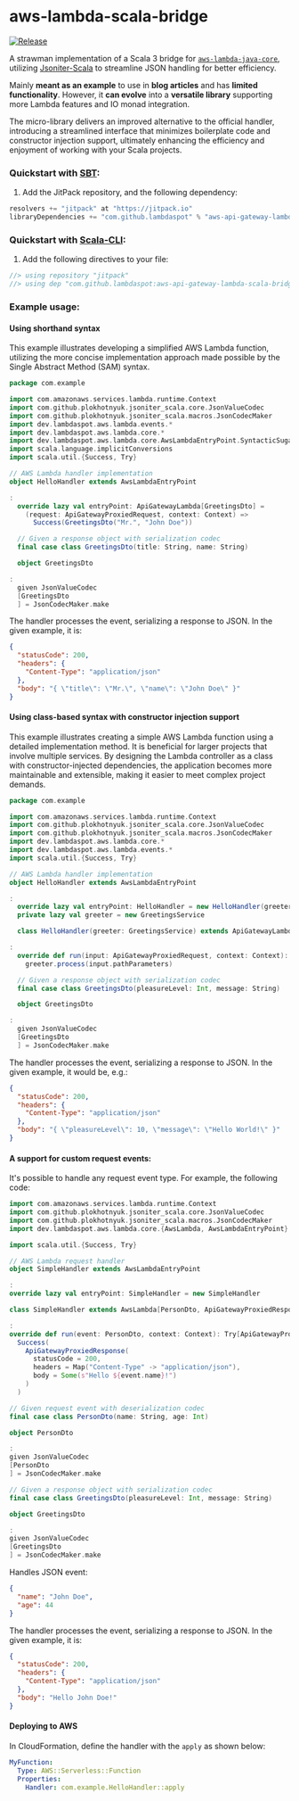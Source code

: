 # aws-lambda-scala-bridge

[![Release](https://jitpack.io/v/lambdaspot/aws-api-gateway-lambda-scala-bridge.svg)](https://jitpack.io/#lambdaspot/aws-api-gateway-lambda-scala-bridge)

A strawman implementation of a Scala 3 bridge
for [`aws-lambda-java-core`](https://github.com/aws/aws-lambda-java-libs/tree/main/aws-lambda-java-core),
utilizing [Jsoniter-Scala](https://blog.lambdaspot.dev/the-fastest-and-safest-json-parser-and-serializer-for-scala) to
streamline JSON handling for better efficiency.

Mainly **meant as an example** to use in **blog articles** and has **limited functionality**. However, it **can evolve**
into a
**versatile library** supporting more Lambda features and IO monad integration.

The micro-library delivers an improved alternative to the official handler, introducing a streamlined interface that
minimizes
boilerplate code and constructor injection support, ultimately enhancing the efficiency and enjoyment of working with
your Scala projects.

### Quickstart with [SBT](https://www.scala-sbt.org/):

1. Add the JitPack repository, and the following dependency:

```scala
resolvers += "jitpack" at "https://jitpack.io"
libraryDependencies += "com.github.lambdaspot" % "aws-api-gateway-lambda-scala-bridge" % "0.1.4"
```

### Quickstart with [Scala-CLI](https://scala-cli.virtuslab.org/):

1. Add the following directives to your file:

```scala
//> using repository "jitpack"
//> using dep "com.github.lambdaspot:aws-api-gateway-lambda-scala-bridge:0.1.4"
```

### Example usage:

#### Using shorthand syntax

This example illustrates developing a simplified AWS Lambda function, utilizing the more concise implementation approach
made possible by the Single Abstract Method (SAM) syntax.

```scala
package com.example

import com.amazonaws.services.lambda.runtime.Context
import com.github.plokhotnyuk.jsoniter_scala.core.JsonValueCodec
import com.github.plokhotnyuk.jsoniter_scala.macros.JsonCodecMaker
import dev.lambdaspot.aws.lambda.events.*
import dev.lambdaspot.aws.lambda.core.*
import dev.lambdaspot.aws.lambda.core.AwsLambdaEntryPoint.SyntacticSugar
import scala.language.implicitConversions
import scala.util.{Success, Try}

// AWS Lambda handler implementation
object HelloHandler extends AwsLambdaEntryPoint

:
  override lazy val entryPoint: ApiGatewayLambda[GreetingsDto] =
    (request: ApiGatewayProxiedRequest, context: Context) =>
      Success(GreetingsDto("Mr.", "John Doe"))

  // Given a response object with serialization codec
  final case class GreetingsDto(title: String, name: String)

  object GreetingsDto

:
  given JsonValueCodec
  [GreetingsDto
  ] = JsonCodecMaker.make
```

The handler processes the event, serializing a response to JSON. In the given example, it is:

```json
{
  "statusCode": 200,
  "headers": {
    "Content-Type": "application/json"
  },
  "body": "{ \"title\": \"Mr.\", \"name\": \"John Doe\" }"
}
```

#### Using class-based syntax with constructor injection support

This example illustrates creating a simple AWS Lambda function using a detailed implementation method. It is beneficial
for larger projects that involve multiple services. By designing the Lambda controller as a class with
constructor-injected dependencies, the application becomes more maintainable and extensible, making it easier to meet
complex project demands.

```scala
package com.example

import com.amazonaws.services.lambda.runtime.Context
import com.github.plokhotnyuk.jsoniter_scala.core.JsonValueCodec
import com.github.plokhotnyuk.jsoniter_scala.macros.JsonCodecMaker
import dev.lambdaspot.aws.lambda.core.*
import dev.lambdaspot.aws.lambda.events.*
import scala.util.{Success, Try}

// AWS Lambda handler implementation
object HelloHandler extends AwsLambdaEntryPoint

:
  override lazy val entryPoint: HelloHandler = new HelloHandler(greeter)
  private lazy val greeter = new GreetingsService

  class HelloHandler(greeter: GreetingsService) extends ApiGatewayLambda[GreetingsDto]

:
  override def run(input: ApiGatewayProxiedRequest, context: Context): Try[GreetingsDto] =
    greeter.process(input.pathParameters)

  // Given a response object with serialization codec
  final case class GreetingsDto(pleasureLevel: Int, message: String)

  object GreetingsDto

:
  given JsonValueCodec
  [GreetingsDto
  ] = JsonCodecMaker.make
```

The handler processes the event, serializing a response to JSON. In the given example, it would be, e.g.:

```json
{
  "statusCode": 200,
  "headers": {
    "Content-Type": "application/json"
  },
  "body": "{ \"pleasureLevel\": 10, \"message\": \"Hello World!\" }"
}
```

#### A support for custom request events:

It's possible to handle any request event type. For example, the following code:

```scala
import com.amazonaws.services.lambda.runtime.Context
import com.github.plokhotnyuk.jsoniter_scala.core.JsonValueCodec
import com.github.plokhotnyuk.jsoniter_scala.macros.JsonCodecMaker
import dev.lambdaspot.aws.lambda.core.{AwsLambda, AwsLambdaEntryPoint}

import scala.util.{Success, Try}

// AWS Lambda request handler
object SimpleHandler extends AwsLambdaEntryPoint

:
override lazy val entryPoint: SimpleHandler = new SimpleHandler

class SimpleHandler extends AwsLambda[PersonDto, ApiGatewayProxiedResponse]

:
override def run(event: PersonDto, context: Context): Try[ApiGatewayProxiedResponse] =
  Success(
    ApiGatewayProxiedResponse(
      statusCode = 200,
      headers = Map("Content-Type" -> "application/json"),
      body = Some(s"Hello ${event.name}!")
    )
  )

// Given request event with deserialization codec
final case class PersonDto(name: String, age: Int)

object PersonDto

:
given JsonValueCodec
[PersonDto
] = JsonCodecMaker.make

// Given a response object with serialization codec
final case class GreetingsDto(pleasureLevel: Int, message: String)

object GreetingsDto

:
given JsonValueCodec
[GreetingsDto
] = JsonCodecMaker.make
```

Handles JSON event:

```json
{
  "name": "John Doe",
  "age": 44
}
```

The handler processes the event, serializing a response to JSON. In the given example, it is:

```json
{
  "statusCode": 200,
  "headers": {
    "Content-Type": "application/json"
  },
  "body": "Hello John Doe!"
}
```

#### Deploying to AWS

In CloudFormation, define the handler with the `apply` as shown below:

```yaml
MyFunction:
  Type: AWS::Serverless::Function
  Properties:
    Handler: com.example.HelloHandler::apply
```
